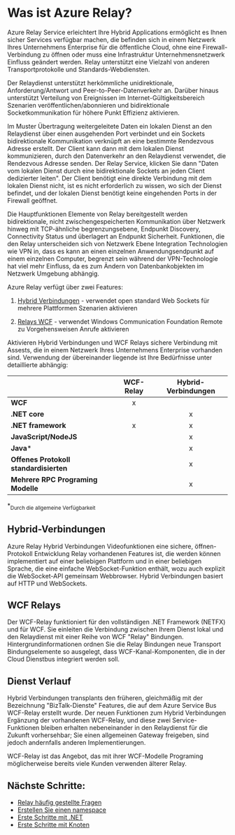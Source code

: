 <properties
    pageTitle="Was ist Azure Relay? | Microsoft Azure"
    description="Übersicht über Azure Relay"
    services="service-bus"
    documentationCenter=".net"
    authors="banisadr"
    manager="timlt"
    editor="" />

<tags
    ms.service="service-bus"
    ms.workload="na"
    ms.tgt_pltfrm="na"
    ms.devlang="multiple"
    ms.topic="article"
    ms.date="10/28/2016"
    ms.author="babanisa" />

# <a name="what-is-azure-relay"></a>Was ist Azure Relay?

Azure Relay Service erleichtert Ihre Hybrid Applications ermöglicht es Ihnen sicher Services verfügbar machen, die befinden sich in einem Netzwerk Ihres Unternehmens Enterprise für die öffentliche Cloud, ohne eine Firewall-Verbindung zu öffnen oder muss eine Infrastruktur Unternehmensnetzwerk Einfluss geändert werden. Relay unterstützt eine Vielzahl von anderen Transportprotokolle und Standards-Webdiensten.

Der Relaydienst unterstützt herkömmliche unidirektionale, Anforderung/Antwort und Peer-to-Peer-Datenverkehr an. Darüber hinaus unterstützt Verteilung von Ereignissen im Internet-Gültigkeitsbereich Szenarien veröffentlichen/abonnieren und bidirektionale Socketkommunikation für höhere Punkt Effizienz aktivieren. 

Im Muster Übertragung weitergeleitete Daten ein lokalen Dienst an den Relaydienst über einen ausgehenden Port verbindet und ein Sockets bidirektionale Kommunikation verknüpft an eine bestimmte Rendezvous Adresse erstellt. Der Client kann dann mit dem lokalen Dienst kommunizieren, durch den Datenverkehr an den Relaydienst verwendet, die Rendezvous Adresse senden. Der Relay Service, klicken Sie dann "Daten vom lokalen Dienst durch eine bidirektionale Sockets an jeden Client dedizierter leiten". Der Client benötigt eine direkte Verbindung mit dem lokalen Dienst nicht, ist es nicht erforderlich zu wissen, wo sich der Dienst befindet, und der lokalen Dienst benötigt keine eingehenden Ports in der Firewall geöffnet.

Die Hauptfunktionen Elemente von Relay bereitgestellt werden bidirektionale, nicht zwischengespeicherten Kommunikation über Netzwerk hinweg mit TCP-ähnliche begrenzungsebene, Endpunkt Discovery, Connectivity Status und überlagert an Endpunkt Sicherheit. Funktionen, die den Relay unterscheiden sich von Netzwerk Ebene Integration Technologien wie VPN in, dass es kann an einen einzelnen Anwendungsendpunkt auf einem einzelnen Computer, begrenzt sein während der VPN-Technologie hat viel mehr Einfluss, da es zum Ändern von Datenbankobjekten im Netzwerk Umgebung abhängig.

Azure Relay verfügt über zwei Features:

1. [Hybrid Verbindungen](#hybrid-connections) - verwendet open standard Web Sockets für mehrere Plattformen Szenarien aktivieren

2. [Relays WCF](#wcf-relays) - verwendet Windows Communication Foundation Remote zu Vorgehensweisen Anrufe aktivieren

Aktivieren Hybrid Verbindungen und WCF Relays sichere Verbindung mit Assests, die in einem Netzwerk Ihres Unternehmens Enterprise vorhanden sind. Verwendung der übereinander liegende ist Ihre Bedürfnisse unter detaillierte abhängig:

|                                    | WCF-Relay | Hybrid-Verbindungen |
| ---------------------------------- |:---------:|:------------------:|
| **WCF**                            |     x     |                    |
| **.NET core**                      |           |         x          |
| **.NET framework**                 |     x     |         x          |
| **JavaScript/NodeJS**              |           |         x          |
| **Java***                          |           |         x          |
| **Offenes Protokoll standardisierten**  |           |         x          |
| **Mehrere RPC Programing Modelle** |           |         x          |
*<sub>Durch die allgemeine Verfügbarkeit</sub>

## <a name="hybrid-connections"></a>Hybrid-Verbindungen

Azure Relay Hybrid Verbindungen Videofunktionen eine sichere, öffnen-Protokoll Entwicklung Relay vorhandenen Features ist, die werden können implementiert auf einer beliebigen Plattform und in einer beliebigen Sprache, die eine einfache WebSocket-Funktion enthält, wozu auch explizit die WebSocket-API gemeinsam Webbrowser. Hybrid Verbindungen basiert auf HTTP und WebSockets.

## <a name="wcf-relays"></a>WCF Relays

Der WCF-Relay funktioniert für den vollständigen .NET Framework (NETFX) und für WCF. Sie einleiten die Verbindung zwischen Ihrem Dienst lokal und den Relaydienst mit einer Reihe von WCF "Relay" Bindungen. Hintergrundinformationen ordnen Sie die Relay Bindungen neue Transport Bindungselemente so ausgelegt, dass WCF-Kanal-Komponenten, die in der Cloud Dienstbus integriert werden soll.

## <a name="service-history"></a>Dienst Verlauf

Hybrid Verbindungen transplants den früheren, gleichmäßig mit der Bezeichnung "BizTalk-Dienste" Features, die auf dem Azure Service Bus WCF-Relay erstellt wurde. Der neuen Funktionen zum Hybrid Verbindungen Ergänzung der vorhandenen WCF-Relay, und diese zwei Service-Funktionen bleiben erhalten nebeneinander in den Relaydienst für die Zukunft vorhersehbar; Sie einen allgemeinen Gateway freigeben, sind jedoch andernfalls anderen Implementierungen.

WCF-Relay ist das Angebot, das mit ihrer WCF-Modelle Programing möglicherweise bereits viele Kunden verwenden älterer Relay.

## <a name="next-steps"></a>Nächste Schritte:

- [Relay häufig gestellte Fragen](relay-faq.md)
- [Erstellen Sie einen namespace](relay-create-namespace-portal.md)
- [Erste Schritte mit .NET](relay-hybrid-connections-dotnet-get-started.md)
- [Erste Schritte mit Knoten](relay-hybrid-connections-node-get-started.md)
